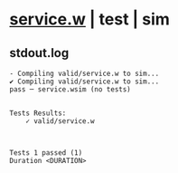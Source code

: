 # [service.w](../../../../examples/tests/valid/service.w) | test | sim

## stdout.log
```log
- Compiling valid/service.w to sim...
✔ Compiling valid/service.w to sim...
pass ─ service.wsim (no tests)
 

Tests Results:
    ✓ valid/service.w



Tests 1 passed (1) 
Duration <DURATION>

```

